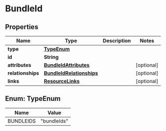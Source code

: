 

# BundleId


## Properties

| Name | Type | Description | Notes |
|------------ | ------------- | ------------- | -------------|
|**type** | [**TypeEnum**](#TypeEnum) |  |  |
|**id** | **String** |  |  |
|**attributes** | [**BundleIdAttributes**](BundleIdAttributes.md) |  |  [optional] |
|**relationships** | [**BundleIdRelationships**](BundleIdRelationships.md) |  |  [optional] |
|**links** | [**ResourceLinks**](ResourceLinks.md) |  |  [optional] |



## Enum: TypeEnum

| Name | Value |
|---- | -----|
| BUNDLEIDS | &quot;bundleIds&quot; |



